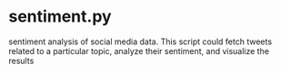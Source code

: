 # sentiment.py
sentiment analysis of social media data. This script could fetch tweets related to a particular topic, analyze their sentiment, and visualize the results

